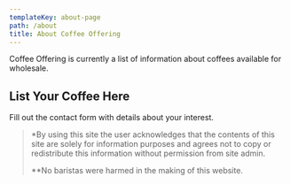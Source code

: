 ```yaml
---
templateKey: about-page
path: /about
title: About Coffee Offering
---
```

Coffee Offering is currently a list of information about coffees available for wholesale.

## List Your Coffee Here

Fill out the contact form with details about your interest.

> \*By using this site the user acknowledges that the contents of this site are solely for information purposes and agrees not to copy or redistribute this information without permission from site admin.
>
> \*\*No baristas were harmed in the making of this website.
